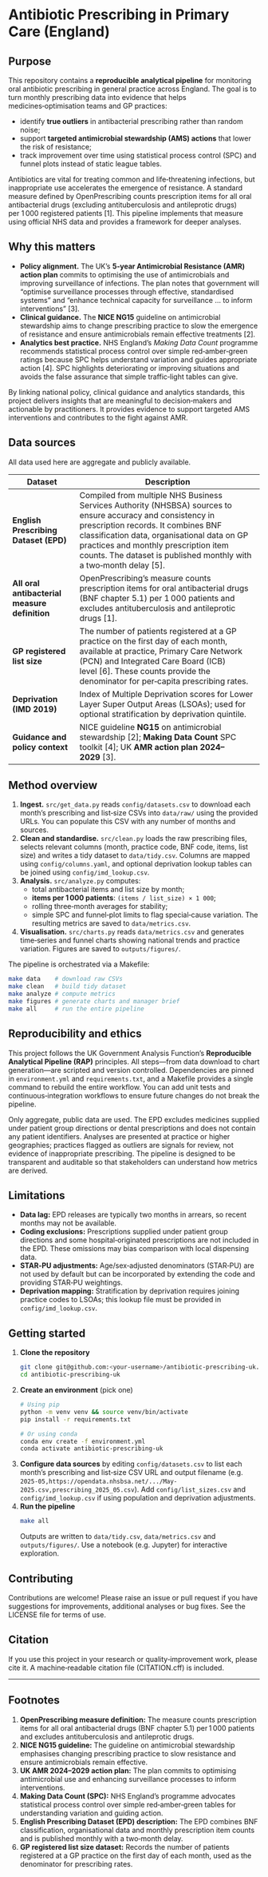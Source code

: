 # Antibiotic Prescribing in Primary Care (England)

## Purpose

This repository contains a **reproducible analytical pipeline** for monitoring oral antibiotic prescribing in general practice across England.  The goal is to turn monthly prescribing data into evidence that helps medicines‑optimisation teams and GP practices:

* identify **true outliers** in antibacterial prescribing rather than random noise;
* support **targeted antimicrobial stewardship (AMS) actions** that lower the risk of resistance;
* track improvement over time using statistical process control (SPC) and funnel plots instead of static league tables.

Antibiotics are vital for treating common and life‑threatening infections, but inappropriate use accelerates the emergence of resistance.  A standard measure defined by OpenPrescribing counts prescription items for all oral antibacterial drugs (excluding antituberculosis and antileprotic drugs) per 1 000 registered patients [1].  This pipeline implements that measure using official NHS data and provides a framework for deeper analyses.

## Why this matters

* **Policy alignment.**  The UK’s **5‑year Antimicrobial Resistance (AMR) action plan** commits to optimising the use of antimicrobials and improving surveillance of infections.  The plan notes that government will “optimise surveillance processes through effective, standardised systems” and “enhance technical capacity for surveillance … to inform interventions” [3].
* **Clinical guidance.**  The **NICE NG15** guideline on antimicrobial stewardship aims to change prescribing practice to slow the emergence of resistance and ensure antimicrobials remain effective treatments [2].
* **Analytics best practice.**  NHS England’s *Making Data Count* programme recommends statistical process control over simple red‑amber‑green ratings because SPC helps understand variation and guides appropriate action [4].  SPC highlights deteriorating or improving situations and avoids the false assurance that simple traffic‑light tables can give.

By linking national policy, clinical guidance and analytics standards, this project delivers insights that are meaningful to decision‑makers and actionable by practitioners.  It provides evidence to support targeted AMS interventions and contributes to the fight against AMR.

## Data sources

All data used here are aggregate and publicly available.

| Dataset | Description |
|---|---|
| **English Prescribing Dataset (EPD)** | Compiled from multiple NHS Business Services Authority (NHSBSA) sources to ensure accuracy and consistency in prescription records.  It combines BNF classification data, organisational data on GP practices and monthly prescription item counts.  The dataset is published monthly with a two‑month delay [5]. |
| **All oral antibacterial measure definition** | OpenPrescribing’s measure counts prescription items for oral antibacterial drugs (BNF chapter 5.1) per 1 000 patients and excludes antituberculosis and antileprotic drugs [1]. |
| **GP registered list size** | The number of patients registered at a GP practice on the first day of each month, available at practice, Primary Care Network (PCN) and Integrated Care Board (ICB) level [6].  These counts provide the denominator for per‑capita prescribing rates. |
| **Deprivation (IMD 2019)** | Index of Multiple Deprivation scores for Lower Layer Super Output Areas (LSOAs); used for optional stratification by deprivation quintile. |
| **Guidance and policy context** | NICE guideline **NG15** on antimicrobial stewardship [2]; **Making Data Count** SPC toolkit [4]; UK **AMR action plan 2024–2029** [3]. |

## Method overview

1. **Ingest.**  `src/get_data.py` reads `config/datasets.csv` to download each month’s prescribing and list‑size CSVs into `data/raw/` using the provided URLs.  You can populate this CSV with any number of months and sources.
2. **Clean and standardise.**  `src/clean.py` loads the raw prescribing files, selects relevant columns (month, practice code, BNF code, items, list size) and writes a tidy dataset to `data/tidy.csv`.  Columns are mapped using `config/columns.yaml`, and optional deprivation lookup tables can be joined using `config/imd_lookup.csv`.
3. **Analysis.**  `src/analyze.py` computes:
   - total antibacterial items and list size by month;
   - **items per 1 000 patients**: `(items / list_size) × 1 000`;
   - rolling three‑month averages for stability;
   - simple SPC and funnel‑plot limits to flag special‑cause variation.
   The resulting metrics are saved to `data/metrics.csv`.
4. **Visualisation.**  `src/charts.py` reads `data/metrics.csv` and generates time‑series and funnel charts showing national trends and practice variation.  Figures are saved to `outputs/figures/`.

The pipeline is orchestrated via a Makefile:

```bash
make data    # download raw CSVs
make clean   # build tidy dataset
make analyze # compute metrics
make figures # generate charts and manager brief
make all     # run the entire pipeline
```

## Reproducibility and ethics

This project follows the UK Government Analysis Function’s **Reproducible Analytical Pipeline (RAP)** principles.  All steps—from data download to chart generation—are scripted and version controlled.  Dependencies are pinned in `environment.yml` and `requirements.txt`, and a Makefile provides a single command to rebuild the entire workflow.  You can add unit tests and continuous‑integration workflows to ensure future changes do not break the pipeline.

Only aggregate, public data are used.  The EPD excludes medicines supplied under patient group directions or dental prescriptions and does not contain any patient identifiers.  Analyses are presented at practice or higher geographies; practices flagged as outliers are signals for review, not evidence of inappropriate prescribing.  The pipeline is designed to be transparent and auditable so that stakeholders can understand how metrics are derived.

## Limitations

* **Data lag:** EPD releases are typically two months in arrears, so recent months may not be available.
* **Coding exclusions:** Prescriptions supplied under patient group directions and some hospital‑originated prescriptions are not included in the EPD.  These omissions may bias comparison with local dispensing data.
* **STAR‑PU adjustments:** Age/sex‑adjusted denominators (STAR‑PU) are not used by default but can be incorporated by extending the code and providing STAR‑PU weightings.
* **Deprivation mapping:** Stratification by deprivation requires joining practice codes to LSOAs; this lookup file must be provided in `config/imd_lookup.csv`.

## Getting started

1. **Clone the repository**
   ```bash
   git clone git@github.com:<your‑username>/antibiotic-prescribing-uk.git
   cd antibiotic-prescribing-uk
   ```
2. **Create an environment** (pick one)
   ```bash
   # Using pip
   python -m venv venv && source venv/bin/activate
   pip install -r requirements.txt

   # Or using conda
   conda env create -f environment.yml
   conda activate antibiotic-prescribing-uk
   ```
3. **Configure data sources** by editing `config/datasets.csv` to list each month’s prescribing and list‑size CSV URL and output filename (e.g. `2025-05,https://opendata.nhsbsa.net/.../May-2025.csv,prescribing_2025_05.csv`).  Add `config/list_sizes.csv` and `config/imd_lookup.csv` if using population and deprivation adjustments.
4. **Run the pipeline**
   ```bash
   make all
   ```
   Outputs are written to `data/tidy.csv`, `data/metrics.csv` and `outputs/figures/`.  Use a notebook (e.g. Jupyter) for interactive exploration.

## Contributing

Contributions are welcome!  Please raise an issue or pull request if you have suggestions for improvements, additional analyses or bug fixes.  See the LICENSE file for terms of use.

## Citation

If you use this project in your research or quality‑improvement work, please cite it.  A machine‑readable citation file (CITATION.cff) is included.

---

## Footnotes

1. **OpenPrescribing measure definition:** The measure counts prescription items for all oral antibacterial drugs (BNF chapter 5.1) per 1 000 patients and excludes antituberculosis and antileprotic drugs.
2. **NICE NG15 guideline:** The guideline on antimicrobial stewardship emphasises changing prescribing practice to slow resistance and ensure antimicrobials remain effective.
3. **UK AMR 2024–2029 action plan:** The plan commits to optimising antimicrobial use and enhancing surveillance processes to inform interventions.
4. **Making Data Count (SPC):** NHS England’s programme advocates statistical process control over simple red‑amber‑green tables for understanding variation and guiding action.
5. **English Prescribing Dataset (EPD) description:** The EPD combines BNF classification, organisational data and monthly prescription item counts and is published monthly with a two‑month delay.
6. **GP registered list size dataset:** Records the number of patients registered at a GP practice on the first day of each month, used as the denominator for prescribing rates.
